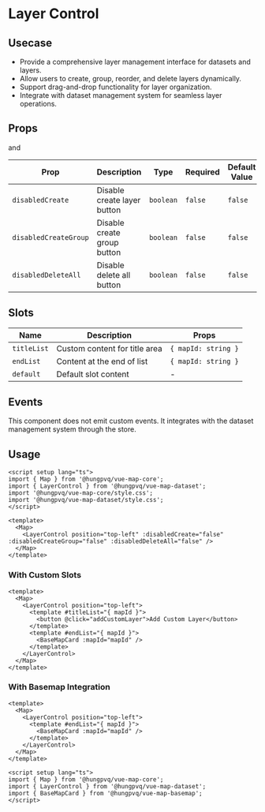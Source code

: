# Layer Control

## Usecase

- Provide a comprehensive layer management interface for datasets and layers.
- Allow users to create, group, reorder, and delete layers dynamically.
- Support drag-and-drop functionality for layer organization.
- Integrate with dataset management system for seamless layer operations.

## Props

<!--@include: ../../core/module/props.md-->

and

| Prop                  | Description                 | Type      | Required | Default Value |
| --------------------- | --------------------------- | --------- | -------- | ------------- |
| `disabledCreate`      | Disable create layer button | `boolean` | `false`  | `false`       |
| `disabledCreateGroup` | Disable create group button | `boolean` | `false`  | `false`       |
| `disabledDeleteAll`   | Disable delete all button   | `boolean` | `false`  | `false`       |

## Slots

| Name        | Description                   | Props               |
| ----------- | ----------------------------- | ------------------- |
| `titleList` | Custom content for title area | `{ mapId: string }` |
| `endList`   | Content at the end of list    | `{ mapId: string }` |
| `default`   | Default slot content          | -                   |

## Events

This component does not emit custom events. It integrates with the dataset management system through the store.

## Usage

```vue
<script setup lang="ts">
import { Map } from '@hungpvq/vue-map-core';
import { LayerControl } from '@hungpvq/vue-map-dataset';
import '@hungpvq/vue-map-core/style.css';
import '@hungpvq/vue-map-dataset/style.css';
</script>

<template>
  <Map>
    <LayerControl position="top-left" :disabledCreate="false" :disabledCreateGroup="false" :disabledDeleteAll="false" />
  </Map>
</template>
```

### With Custom Slots

```vue
<template>
  <Map>
    <LayerControl position="top-left">
      <template #titleList="{ mapId }">
        <button @click="addCustomLayer">Add Custom Layer</button>
      </template>
      <template #endList="{ mapId }">
        <BaseMapCard :mapId="mapId" />
      </template>
    </LayerControl>
  </Map>
</template>
```

### With Basemap Integration

```vue
<template>
  <Map>
    <LayerControl position="top-left">
      <template #endList="{ mapId }">
        <BaseMapCard :mapId="mapId" />
      </template>
    </LayerControl>
  </Map>
</template>

<script setup lang="ts">
import { Map } from '@hungpvq/vue-map-core';
import { LayerControl } from '@hungpvq/vue-map-dataset';
import { BaseMapCard } from '@hungpvq/vue-map-basemap';
</script>
```
